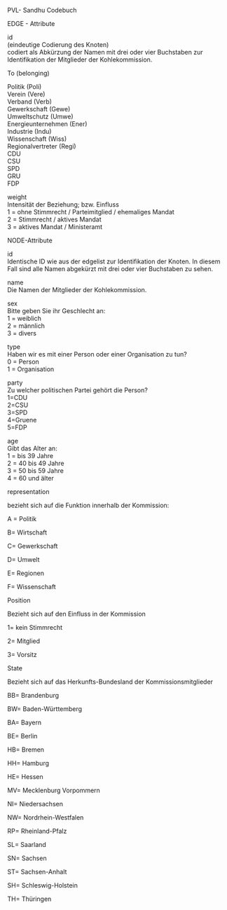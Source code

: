 PVL- Sandhu Codebuch										
										
EDGE - Attribute										
										
id										
(eindeutige Codierung des Knoten)										
codiert als Abkürzung der Namen mit drei oder vier Buchstaben zur Identifikation der Mitglieder der Kohlekommission.										
										
To (belonging)										
										
Politik (Poli)										
Verein (Vere)										
Verband (Verb)										
Gewerkschaft (Gewe)										
Umweltschutz (Umwe)										
Energieunternehmen (Ener)										
Industrie (Indu)										
Wissenschaft (Wiss)										
Regionalvertreter (Regi)										
CDU										
CSU										
SPD										
GRU										
FDP										
										
weight										
Intensität der Beziehung; bzw. Einfluss										
1 = ohne Stimmrecht / Parteimitglied / ehemaliges Mandat										
2 = Stimmrecht / aktives Mandat										
3 = aktives Mandat / Ministeramt										
										
NODE-Attribute										
										
id										
Identische ID wie aus der edgelist zur Identifikation der Knoten. In diesem Fall sind alle Namen abgekürzt mit drei oder vier Buchstaben zu sehen.										
										
name										
Die Namen der Mitglieder der Kohlekommission.										
										
sex										
Bitte geben Sie ihr Geschlecht an:										
1 = weiblich										
2 = männlich										
3 = divers										
										
type										
Haben wir es mit einer Person oder einer Organisation zu tun?										
0 = Person										
1 = Organisation										
										
party										
Zu welcher politischen Partei gehört die Person?										
1=CDU										
2=CSU										
3=SPD										
4=Gruene										
5=FDP										
										
age										
Gibt das Alter an:										
1 = bis 39 Jahre										
2 = 40 bis 49 Jahre										
3 = 50 bis 59 Jahre										
4 = 60 und älter										
										
representation										
										
bezieht sich auf die Funktion innerhalb der Kommission:										
										
A = Politik										
										
B= Wirtschaft										
										
C= Gewerkschaft										
										
D= Umwelt										
										
E= Regionen										
										
F= Wissenschaft										
										
Position										
										
Bezieht sich auf den Einfluss in der Kommission										
										
1= kein Stimmrecht										
										
2= Mitglied										
										
3= Vorsitz										
										
State										
										
Bezieht sich auf das Herkunfts-Bundesland der Kommissionsmitglieder										
										
BB= Brandenburg										
										
BW= Baden-Württemberg										
										
BA= Bayern										
										
BE= Berlin										
										
HB= Bremen										
										
HH= Hamburg										
										
HE= Hessen										
										
MV= Mecklenburg Vorpommern										
										
NI= Niedersachsen										
										
NW= Nordrhein-Westfalen										
										
RP= Rheinland-Pfalz										
										
SL= Saarland										
										
SN= Sachsen										
										
ST= Sachsen-Anhalt										
										
SH= Schleswig-Holstein										
										
TH= Thüringen										
